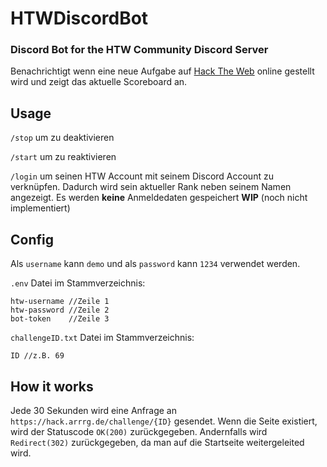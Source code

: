 # HTWDiscordBot

### Discord Bot for the HTW Community Discord Server

Benachrichtigt wenn eine neue Aufgabe auf [Hack The Web](https://hack.arrrg.de/) online gestellt wird und zeigt das aktuelle Scoreboard an.

## Usage

`/stop` um zu deaktivieren

`/start` um zu reaktivieren

`/login` um seinen HTW Account mit seinem Discord Account zu verknüpfen.
Dadurch wird sein aktueller Rank neben seinem Namen angezeigt.
Es werden **keine** Anmeldedaten gespeichert
**WIP** (noch nicht implementiert)

## Config

Als `username` kann `demo` und als `password` kann `1234` verwendet werden.

`.env` Datei im Stammverzeichnis:

```
htw-username //Zeile 1
htw-password //Zeile 2
bot-token    //Zeile 3
```

`challengeID.txt` Datei im Stammverzeichnis:

```
ID //z.B. 69
```

## How it works

Jede 30 Sekunden wird eine Anfrage an `https://hack.arrrg.de/challenge/{ID}` gesendet. Wenn die Seite existiert, wird der Statuscode `OK(200)` zurückgegeben. Andernfalls wird `Redirect(302)` zurückgegeben, da man auf die Startseite weitergeleited wird.